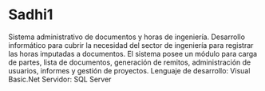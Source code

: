 # Sadhi1
Sistema administrativo de documentos y horas de ingeniería. Desarrollo informático para cubrir la necesidad del sector de ingeniería para registrar las horas imputadas a documentos. El sistema posee un módulo para carga de partes, lista de documentos, generación de remitos, administración de usuarios, informes y gestión de proyectos.  Lenguaje de desarrollo: Visual Basic.Net Servidor: SQL Server
